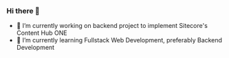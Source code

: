 ### Hi there 👋

- 🔭 I’m currently working on backend project to implement Sitecore's Content Hub ONE
- 🌱 I’m currently learning Fullstack Web Development, preferably Backend Development

<!--
**mikeKharisma28/mikeKharisma28** is a ✨ _special_ ✨ repository because its `README.md` (this file) appears on your GitHub profile.

Here are some ideas to get you started:

- 🔭 I’m currently working on ...
- 🌱 I’m currently learning ...
- 👯 I’m looking to collaborate on ...
- 🤔 I’m looking for help with ...
- 💬 Ask me about ...
- 📫 How to reach me: ...
- 😄 Pronouns: ...
- ⚡ Fun fact: ...
-->
